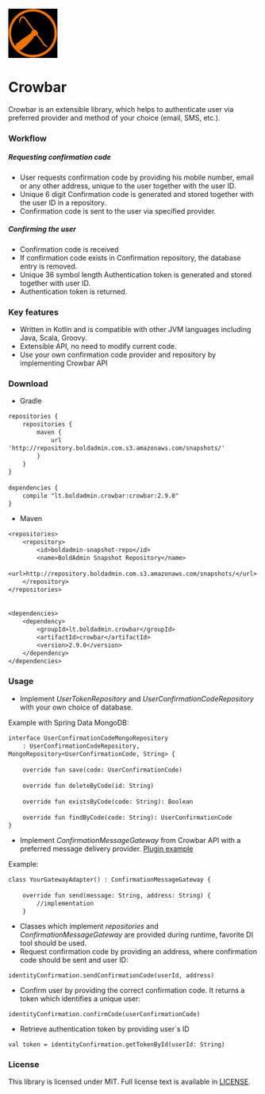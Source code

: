 ![Alt text](logo.jpg?raw=true)
# Crowbar 

Crowbar is an extensible library, which helps to authenticate user via preferred provider and method of your choice (email, SMS, etc.).  


### Workflow
#####  Requesting confirmation code
* User requests confirmation code by providing his mobile number, email or any other address, unique to the user together with the user ID.
* Unique 6 digit Confirmation code is generated and stored together with the user ID in a repository.
* Confirmation code is sent to the user via specified provider.
##### Confirming the user
* Confirmation code is received
* If confirmation code exists in Confirmation repository, the database entry is removed.
* Unique 36 symbol length Authentication token is generated and stored together with user ID.
* Authentication token is returned.


### Key features
* Written in Kotlin and is compatible with other JVM languages including Java, Scala, Groovy.
* Extensible API, no need to modify current code.
* Use your own confirmation code provider and repository by implementing Crowbar API


### Download
* Gradle
```
repositories {
    repositories {
        maven {
            url 'http://repository.boldadmin.com.s3.amazonaws.com/snapshots/'
        }
    }
}

dependencies {
    compile "lt.boldadmin.crowbar:crowbar:2.9.0"
}
```
* Maven
```
<repositories>
    <repository>
        <id>boldadmin-snapshot-repo</id>
        <name>BoldAdmin Snapshot Repository</name>
        <url>http://repository.boldadmin.com.s3.amazonaws.com/snapshots/</url>
    </repository>
</repositories>


<dependencies>
    <dependency>
        <groupId>lt.boldadmin.crowbar</groupId>
        <artifactId>crowbar</artifactId>
        <version>2.9.0</version>
    </dependency>
</dependencies>
```

### Usage
* Implement *UserTokenRepository* and *UserConfirmationCodeRepository* with your own choice of database.

Example with Spring Data MongoDB:
```
interface UserConfirmationCodeMongoRepository
    : UserConfirmationCodeRepository, MongoRepository<UserConfirmationCode, String> {

    override fun save(code: UserConfirmationCode)

    override fun deleteByCode(id: String)

    override fun existsByCode(code: String): Boolean

    override fun findByCode(code: String): UserConfirmationCode
}
```
* Implement *ConfirmationMessageGateway* from Crowbar API with a preferred message delivery provider. [Plugin 
example](https://github.com/boldadmin-com/Crowbar_AWS_SNS_Plugin)

Example:
```
class YourGatewayAdapter() : ConfirmationMessageGateway {

    override fun send(message: String, address: String) {
        //implementation
    }
```
*  Classes which implement *repositories* and *ConfirmationMessageGateway* are provided during runtime, favorite DI tool should be used.
* Request confirmation code by providing an address, where confirmation code should be sent and user ID:
```
identityConfirmation.sendConfirmationCode(userId, address)
```
* Confirm user by providing the correct confirmation code. It returns a token which identifies a unique user:
```
identityConfirmation.confirmCode(userConfirmationCode)
```
* Retrieve authentication token by providing user`s ID
```
val token = identityConfirmation.getTokenById(userId: String)
```
### License

This library is licensed under MIT. Full license text is available in [LICENSE](https://github.com/boldadmin-com/Crowbar/blob/dev/LICENSE.txt).